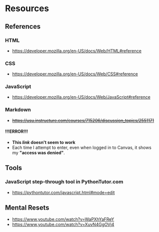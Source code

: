 # Resources

## References

### HTML
- <https://developer.mozilla.org/en-US/docs/Web/HTML#reference>

### CSS
- <https://developer.mozilla.org/en-US/docs/Web/CSS#reference>

### JavaScript

- <https://developer.mozilla.org/en-US/docs/Web/JavaScript#reference>

### Markdown
- ~~<https://usu.instructure.com/courses/715206/discussion_topics/2551171>~~
#### !!!ERROR!!!
- **This _link_ doesn't seem to work** 
- Each time I attempt to enter, even when logged in to Canvas, it shows my **"access was denied"**.


## Tools

### JavaScript step-through tool in PythonTutor.com
- <https://pythontutor.com/javascript.html#mode=edit>



## Mental Resets

- <https://www.youtube.com/watch?v=WaPXhYaFReY>
- <https://www.youtube.com/watch?v=XuvN4GgOVj4>
